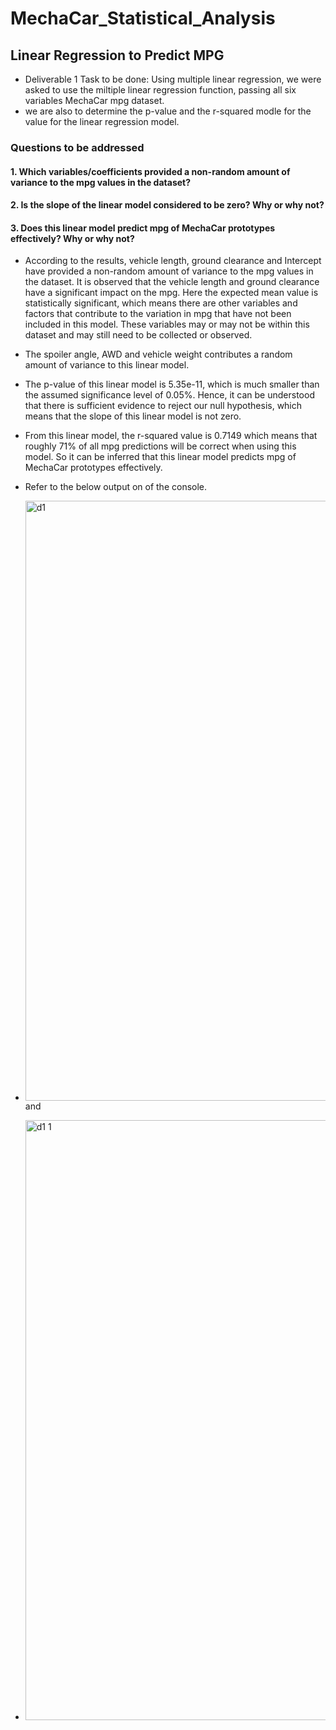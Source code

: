 # MechaCar_Statistical_Analysis

## Linear Regression to Predict MPG
- Deliverable 1 Task to be done: Using multiple linear regression, we were asked to use the miltiple linear regression function, passing all six variables MechaCar mpg dataset.
- we are also to determine the p-value and the r-squared modle for the value for the linear regression model.

### Questions to be addressed
#### 1. Which variables/coefficients provided a non-random amount of variance to the mpg values in the dataset?
#### 2. Is the slope of the linear model considered to be zero? Why or why not?
#### 3. Does this linear model predict mpg of MechaCar prototypes effectively? Why or why not?
- According to the results, vehicle length, ground clearance and Intercept have provided a non-random amount of variance to the mpg values in the dataset. It is observed that the vehicle length and ground clearance have a significant impact on the mpg. Here the expected mean value is statistically significant, which means there are other variables and factors  that contribute to the variation in mpg that have not been included in this model. These variables may or may  not be  within this dataset and may still need to be collected or observed.

- The spoiler angle, AWD and vehicle weight contributes a random amount of variance to this linear model.

- The p-value of this linear model is 5.35e-11, which is much smaller than the assumed significance level of 0.05%. Hence, it can be understood that there is sufficient evidence to reject our null hypothesis, which means that the slope  of this linear model is not zero.

- From  this linear  model, the r-squared value is 0.7149 which means that roughly 71% of all mpg predictions will be correct when using this model. So it can be inferred that this linear model predicts mpg of MechaCar prototypes  effectively.

- Refer to the below output on of the console. 
- <img width="960" alt="d1" src="https://user-images.githubusercontent.com/76264061/114311354-0e7e4080-9b0c-11eb-9a8d-b65bbc902aa2.png"> and 
- <img width="960" alt="d1 1" src="https://user-images.githubusercontent.com/76264061/114311308-de36a200-9b0b-11eb-9c95-b44a0c581b36.png">  
